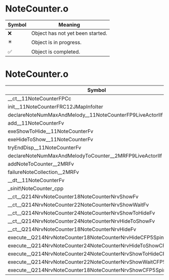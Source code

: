 # NoteCounter.o
| Symbol | Meaning 
| ------------- | ------------- 
| :x: | Object has not yet been started. 
| :eight_pointed_black_star: | Object is in progress. 
| :white_check_mark: | Object is completed. 


# NoteCounter.o
| Symbol | Decompiled? |
| ------------- | ------------- |
| __ct__11NoteCounterFPCc | :x: |
| init__11NoteCounterFRC12JMapInfoIter | :x: |
| declareNoteNumMaxAndMelody__11NoteCounterFP9LiveActorllf | :x: |
| add__11NoteCounterFv | :x: |
| exeShowToHide__11NoteCounterFv | :x: |
| exeHideToShow__11NoteCounterFv | :x: |
| tryEndDisp__11NoteCounterFv | :x: |
| declareNoteNumMaxAndMelodyToCounter__2MRFP9LiveActorllf | :x: |
| addNoteToCounter__2MRFv | :x: |
| failureNoteCollection__2MRFv | :x: |
| __dt__11NoteCounterFv | :x: |
| __sinit_\NoteCounter_cpp | :x: |
| __ct__Q214NrvNoteCounter18NoteCounterNrvShowFv | :x: |
| __ct__Q214NrvNoteCounter22NoteCounterNrvShowWaitFv | :x: |
| __ct__Q214NrvNoteCounter24NoteCounterNrvShowToHideFv | :x: |
| __ct__Q214NrvNoteCounter24NoteCounterNrvHideToShowFv | :x: |
| __ct__Q214NrvNoteCounter18NoteCounterNrvHideFv | :x: |
| execute__Q214NrvNoteCounter18NoteCounterNrvHideCFP5Spine | :x: |
| execute__Q214NrvNoteCounter24NoteCounterNrvHideToShowCFP5Spine | :x: |
| execute__Q214NrvNoteCounter24NoteCounterNrvShowToHideCFP5Spine | :x: |
| execute__Q214NrvNoteCounter22NoteCounterNrvShowWaitCFP5Spine | :x: |
| execute__Q214NrvNoteCounter18NoteCounterNrvShowCFP5Spine | :x: |
